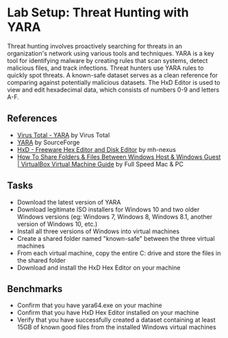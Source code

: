 # Lab Setup: Threat Hunting with YARA
Threat hunting involves proactively searching for threats in an organization's network using various tools and techniques. YARA is a key tool for identifying malware by creating rules that scan systems, detect malicious files, and track infections. Threat hunters use YARA rules to quickly spot threats. A known-safe dataset serves as a clean reference for comparing against potentially malicious datasets. The HxD Editor is used to view and edit hexadecimal data, which consists of numbers 0-9 and letters A-F.

## References
- [Virus Total - YARA](https://github.com/VirusTotal/yara/releases) by Virus Total
- [YARA](https://sourceforge.net/projects/yara.mirror/) by SourceForge
- [HxD - Freeware Hex Editor and Disk Editor](https://mh-nexus.de/en/hxd/) by mh-nexus
- [How To Share Folders & Files Between Windows Host & Windows Guest | VirtualBox Virtual Machine Guide](https://www.youtube.com/watch?v=HbLQnUVEHuE) by Full Speed Mac & PC


## Tasks
- Download the latest version of YARA
- Download legitimate ISO installers for Windows 10 and two older Windows versions (eg: Windows 7, Windows 8, Windows 8.1, another version of Windows 10, etc.)
- Install all three versions of Windows into virtual machines
- Create a shared folder named "known-safe" between the three virtual machines
- From each virtual machine, copy the entire C: drive and store the files in the shared folder
- Download and install the HxD Hex Editor on your machine

## Benchmarks
- Confirm that you have yara64.exe on your machine
- Confirm that you have HxD Hex Editor installed on your machine
- Verify that you have successfully created a dataset containing at least 15GB of known good files from the installed Windows virtual machines

